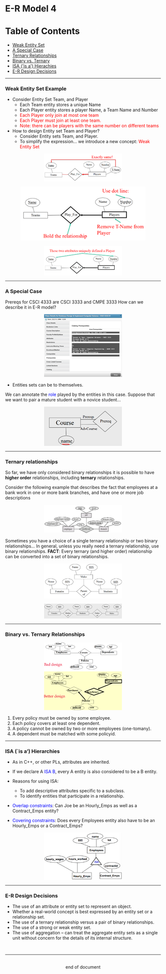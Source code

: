 # E-R Model 4
# Table of Contents
- [Weak Entity Set](#weak-entity-set-example)
- [A Special Case](#a-special-case)
- [Ternary Relationships](#ternary-relationships)
- [Binary vs. Ternary](#binary-vs-ternary-relationships)
- [ISA ('is a') Hierachies](#isa-is-a-hierarchies)
- [E-R Design Decisions](#e-r-design-decisions)
---
### Weak Entity Set Example
- Consider Entity Set Team, and Player
    - Each Team entity stores a unique Name
    - Each Player entity stores a player Name, a Team Name and Number
    - <span style="color:red">Each Player only join at most one team</span>
    - <span style="color:red">Each Player must join at least one team.</span>
    - <span style="color:red">Note: there can be players with the same number on different teams</span>
- How to design Entity set Team and Player?
    - Consider Entity sets Team, and Player.
    - To simplify the expression… we introduce a new concept: <span style="color:red">Weak Entity Set</span>
<div style="margin-left: auto; margin-right: auto; width: 50%">

![Weak Entity Set 1](./Images/ERM4/ERM4_1.png) 
</div>
<div style="margin-left: auto; margin-right: auto; width: 80%">

![Weak Entity Set 2](./Images/ERM4/ERM4_2.png) </div>
<div style="margin-left: auto; margin-right: auto; width: 50%">

![Weak Entity Set 3](./Images/ERM4/ERM4_3.png) </div>

---
### A Special Case
Prereqs for CSCI 4333 are CSCI 3333 and CMPE 3333
How can we describe it in E-R model?
<div style="margin-left: auto; margin-right: auto; width: 50%">

![A Special Case 1](./Images/ERM4/ERM4_4.png) </div>
- Entities sets can be to themselves.


We can annotate the <span style="color: blue">role</span> played by the entities in this case. Suppose that we want to pair a mature student with a novice student...
<div style="margin-left: auto; margin-right: auto; width: 50%">

![A Special Case 1](./Images/ERM4/ERM4_5.png) </div>

---
### Ternary relationships
So far, we have only considered binary relationships 
it is possible to have **higher order** relationships, including **ternary** relationships.

Consider the following example that describes the fact that employees at a bank work in one or more bank branches, and have one or more job descriptions
<div style="margin-left: auto; margin-right: auto; width: 50%">

![Ternary Relationships 1](./Images/ERM4/ERM4_6.png) </div>

Sometimes you have a choice of a single ternary relationship or two binary relationships… 
In general, unless you really need a ternary relationship, use binary relationships. **FACT**: Every ternary (and higher order) relationship can be converted into a set of binary relationships.
<div style="margin-left: auto; margin-right: auto; width: 50%"> 

![Ternary Relationships 1](./Images/ERM4/ERM4_7.png) </div> 
<div style="margin-left: auto; margin-right: auto; width: 50%">

![Ternary Relationships 1](./Images/ERM4/ERM4_8.png) </div>

---
### Binary vs. Ternary Relationships
<div style="margin-left: auto; margin-right: auto; width: 50%">

![Binary vs. Ternary 1](./Images/ERM4/ERM4_9.png) </div>

1. Every policy must be owned by some employee.
2. Each policy covers at least one dependent.
3. A policy cannot be owned by two or more employees (one-tomany).
4. A dependent must be matched with some policyid.
---
### ISA (`is a’) Hierarchies
- As in C++, or other PLs, attributes are inherited.
- If we declare A <span style="color:blue">ISA B</span>, every A entity is also considered to be a B
entity. 

- Reasons for using ISA:
    - To add descriptive attributes specific to a subclass.
    - To identify entities that participate in a relationship.
- <span style="color:blue">Overlap constraints</span>: Can Joe be an Hourly_Emps as well as a Contract_Emps entity?
- <span style="color:blue">Covering constraints</span>: Does every Employees entity also have to be an Hourly_Emps or a Contract_Emps?
<div style="margin-left: auto; margin-right: auto; width: 50%">

![ISA Hierarchies 1](./Images/ERM4/ERM4_10.png) </div>

---
### E-R Design Decisions
- The use of an attribute or entity set to represent an object.
- Whether a real-world concept is best expressed by an entity set or a relationship set.
- The use of a ternary relationship versus a pair of binary
relationships.
- The use of a strong or weak entity set.
- The use of aggregation – can treat the aggregate entity sets as a single unit without concern for the details of its internal structure.
<br>

---
<br>
<div style="display:relative; text-align: center;">end of document</div>